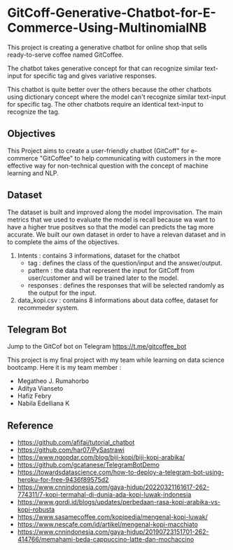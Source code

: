 # GitCoff-Generative-Chatbot-for-E-Commerce-Using-MultinomialNB
This project is creating a generative chatbot for online shop that sells ready-to-serve coffee named GitCoffee.

The chatbot takes generative concept for that can recognize similar text-input for specific tag and gives variative responses.

This chatbot is quite better over the others because the other chatbots using dictionary concept where the model can't recognize similar text-input for specific tag. The other chatbots require an identical text-input to recognize the tag.

## Objectives
This Project aims to create a user-friendly chatbot (GitCoff" for e-commerce "GitCoffee" to help communicating with customers in the more effective way for non-technical question with the concept of machine learning and NLP.

## Dataset
The dataset is built and improved along the model improvisation. The main metrics that we used to evaluate the model is recall because wa want to have a higher true positves so that the model can predicts the tag more accurate. We built our own dataset in order to have a relevan dataset and in to complete the aims of the objectives.
1. Intents : contains 3 informations, dataset for the chatbot
    - tag : defines the class of the question/input and the answer/output.
    - pattern : the data that represent the input for GitCoff from user/customer and will be trained later to the model.
    - responses : defines the responses that will be selected randomly as the output for the input.
2. data_kopi.csv : contains 8 informations about data coffee, dataset for recommeder system.

## Telegram Bot
Jump to the GitCof bot on Telegram
https://t.me/gitcoffee_bot

This project is my final project with my team while learning on data science bootcamp. Here it is my team member :
  - Megatheo J. Rumahorbo
  - Aditya Vianseto
  - Hafiz Febry
  - Nabila Edelliana K

## Reference
- https://github.com/afifai/tutorial_chatbot
- https://github.com/har07/PySastrawi
- https://www.ngopdar.com/blog/biji-kopi/biji-kopi-arabika/
- https://github.com/gcatanese/TelegramBotDemo
- https://towardsdatascience.com/how-to-deploy-a-telegram-bot-using-heroku-for-free-9436f89575d2
- https://www.cnnindonesia.com/gaya-hidup/20220321161617-262-774311/7-kopi-termahal-di-dunia-ada-kopi-luwak-indonesia
- https://www.gordi.id/blogs/updates/perbedaan-rasa-kopi-arabika-vs-kopi-robusta
- https://www.sasamecoffee.com/kopipedia/mengenal-kopi-luwak/
- https://www.nescafe.com/id/artikel/mengenal-kopi-macchiato
- https://www.cnnindonesia.com/gaya-hidup/20190723151701-262-414766/memahami-beda-cappuccino-latte-dan-mochaccino

